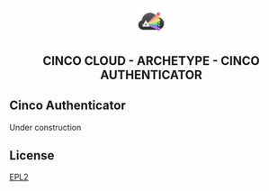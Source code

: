 <div align='center'>

<br />

<img src="../../../docs/vuepress/src/.vuepress/public/assets/cinco_cloud_logo.png" width="10%" alt="Cinco Cloud Logo" />

<h2>CINCO CLOUD - ARCHETYPE - CINCO AUTHENTICATOR</h2>


</div>

## Cinco Authenticator

Under construction

## License

[EPL2](https://www.eclipse.org/legal/epl-2.0/)
